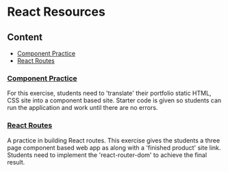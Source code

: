 # React Resources

## Content
- [Component Practice](#component-practice)
- [React Routes](#react-routes)

### [Component Practice](https://github.com/wyncode/front_end_pt_resources/tree/master/Component_Practice)
For this exercise, students need to 'translate' their portfolio static HTML, CSS site into a component based site.
Starter code is given so students can run the application and work until there are no errors.

### [React Routes](https://github.com/wyncode/front_end_pt_resources/tree/master/React_Routes)
A practice in building React routes. This exercise gives the students a three page component based web app as along with a 'finished product' site link. Students need to implement the 'react-router-dom' to achieve the final result.
